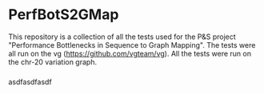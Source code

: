 # PerfBotS2GMap

This repository is a collection of all the tests used for the P&S project "Performance Bottlenecks in Sequence to Graph Mapping".
The tests were all run on the vg (https://github.com/vgteam/vg).
All the tests were run on the chr-20 variation graph.
###
asdfasdfasdf
